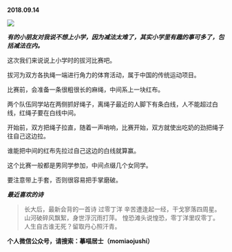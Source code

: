 
          
            
**2018.09.14**



![](//upload-images.jianshu.io/upload_images/51001-013c88c2566b2000.jpeg)




***有的小朋友对我说不想上小学，因为减法太难了，其实小学里有趣的事可多了，包括减法在内。***

这次我们来说说上小学时的拔河比赛吧。

拔河为双方各执绳一端进行角力的体育活动，属于中国的传统运动项目。

比赛前，会准备一条很粗很长的麻绳，中间系上一块红布。

两个队伍同学站在两侧抓好绳子，离绳子最近的人脚下有条白线，人不能超过白线，红绳子要在白线中间。

开始前，双方把绳子拉直，随着一声哨响，比赛开始，双方就使出吃奶的劲把绳子往自己这边拉。

谁能把中间的红布先拉过自己这边的白线就算赢。

这个比赛一般都是男同学参加，中间点缀几个女同学。

要注意带上手套，否则很容易把手掌磨破。


***最近喜欢的诗***
>长大后，最新会背的一首诗
过零丁洋
辛苦遭逢起一经，干戈寥落四周星。
山河破碎风飘絮，身世浮沉雨打萍。
惶恐滩头说惶恐，零丁洋里叹零丁。
人生自古谁无死？留取丹心照汗青。




**个人微信公众号，请搜索：摹喵居士（momiaojushi）**

          
        